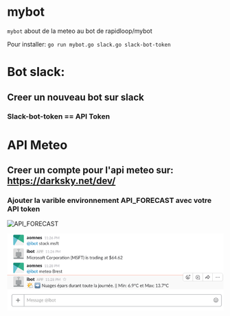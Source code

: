 
# mybot

`mybot` about de la meteo au bot de rapidloop/mybot

Pour installer:
`go run mybot.go slack.go slack-bot-token`

# Bot slack:
## Creer un nouveau bot sur slack
### Slack-bot-token == API Token

# API Meteo
## Creer un compte pour l'api meteo sur: https://darksky.net/dev/
### Ajouter la varible environnement API_FORECAST avec votre API token

![API_FORECAST](https://darksky.net/dev/img/attribution/poweredby.png)<br/>

![EXAMPLE](https://github.com/aomnes/mybot/blob/master/Image/Image_bit.png)<br/>
